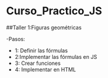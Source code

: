 # Curso_Practico_JS

##Taller 1:Figuras geométricas

-Pasos:
- 1: Definir las fórmulas
- 2:Implementar las fórmulas en JS
- 3: Crear funciones
- 4: Implementar en HTML